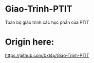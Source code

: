 # Giao-Trinh-PTIT
Toàn bộ giáo trình các học phần của PTIT
# Origin here:
https://github.com/0xl4p/Giao-Trinh-PTIT
